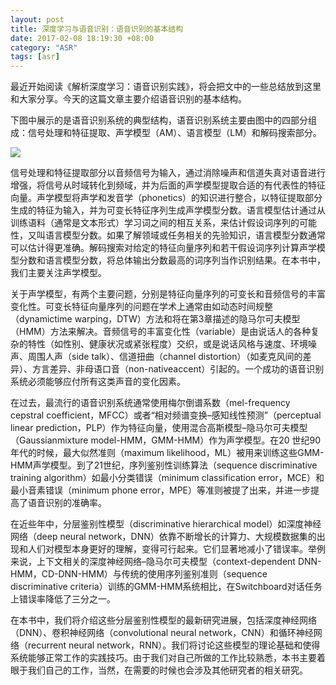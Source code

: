 ```yaml
---
layout: post
title: 深度学习与语音识别：语音识别的基本结构
date: 2017-02-08 18:19:30 +08:00
category: "ASR"
tags: [asr]
---
```



最近开始阅读《解析深度学习：语音识别实践》，将会把文中的一些总结放到这里和大家分享。今天的这篇文章主要介绍语音识别的基本结构。

下图中展示的是语音识别系统的典型结构，语音识别系统主要由图中的四部分组成：信号处理和特征提取、声学模型（AM）、语言模型（LM）和解码搜索部分。

![](https://raw.githubusercontent.com/hlthu/hlthu.github.io/master/images/posts/asr/2017-02-08/1.jpg)

信号处理和特征提取部分以音频信号为输入，通过消除噪声和信道失真对语音进行增强，将信号从时域转化到频域，并为后面的声学模型提取合适的有代表性的特征向量。声学模型将声学和发音学（phonetics）的知识进行整合，以特征提取部分生成的特征为输入，并为可变长特征序列生成声学模型分数。语言模型估计通过从训练语料（通常是文本形式）学习词之间的相互关系，来估计假设词序列的可能性，又叫语言模型分数。如果了解领域或任务相关的先验知识，语言模型分数通常可以估计得更准确。解码搜索对给定的特征向量序列和若干假设词序列计算声学模型分数和语言模型分数，将总体输出分数最高的词序列当作识别结果。在本书中，我们主要关注声学模型。

关于声学模型，有两个主要问题，分别是特征向量序列的可变长和音频信号的丰富变化性。可变长特征向量序列的问题在学术上通常由如动态时间规整（dynamictime warping，DTW）方法和将在第3章描述的隐马尔可夫模型（HMM）方法来解决。音频信号的丰富变化性（variable）是由说话人的各种复杂的特性（如性别、健康状况或紧张程度）交织，或是说话风格与速度、环境噪声、周围人声（side talk）、信道扭曲（channel distortion）（如麦克风间的差异）、方言差异、非母语口音（non-nativeaccent）引起的。一个成功的语音识别系统必须能够应付所有这类声音的变化因素。

在过去，最流行的语音识别系统通常使用梅尔倒谱系数（mel-frequency cepstral coefficient，MFCC）或者“相对频谱变换–感知线性预测”（perceptual linear prediction，PLP）作为特征向量，使用混合高斯模型–隐马尔可夫模型（Gaussianmixture model-HMM，GMM-HMM）作为声学模型。在20 世纪90年代的时候，最大似然准则（maximum likelihood，ML）被用来训练这些GMM-HMM声学模型。到了21世纪，序列鉴别性训练算法（sequence discriminative training algorithm）如最小分类错误（minimum classification error，MCE）和最小音素错误（minimum phone error，MPE）等准则被提了出来，并进一步提高了语音识别的准确率。

在近些年中，分层鉴别性模型（discriminative hierarchical model）如深度神经网络（deep neural network，DNN）依靠不断增长的计算力、大规模数据集的出现和人们对模型本身更好的理解，变得可行起来。它们显著地减小了错误率。举例来说，上下文相关的深度神经网络–隐马尔可夫模型（context-dependent DNN-HMM，CD-DNN-HMM）与传统的使用序列鉴别准则（sequence discriminative criteria）训练的GMM-HMM系统相比，在Switchboard对话任务上错误率降低了三分之一。

在本书中，我们将介绍这些分层鉴别性模型的最新研究进展，包括深度神经网络（DNN）、卷积神经网络（convolutional neural network，CNN）和循环神经网络（recurrent neural network，RNN）。我们将讨论这些模型的理论基础和使得系统能够正常工作的实践技巧。由于我们对自己所做的工作比较熟悉，本书主要着眼于我们自己的工作，当然，在需要的时候也会涉及其他研究者的相关研究。

